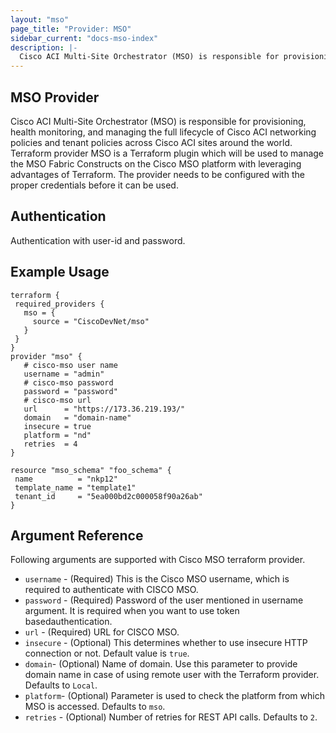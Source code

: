 ```yaml
---
layout: "mso"
page_title: "Provider: MSO"
sidebar_current: "docs-mso-index"
description: |-
  Cisco ACI Multi-Site Orchestrator (MSO) is responsible for provisioning, health monitoring, and managing the full lifecycle of Cisco ACI networking policies and tenant policies across Cisco ACI sites around the world. Terraform provider MSO is a Terraform plugin which will be used to manage the MSO Fabric Constructs on the Cisco MSO platform with leveraging advantages of Terraform. The provider needs to be configured with the proper credentials before it can be used.
---
```


MSO Provider
------------

Cisco ACI Multi-Site Orchestrator (MSO) is responsible for provisioning, health monitoring, and managing the full lifecycle of Cisco ACI networking policies and tenant policies across Cisco ACI sites around the world. Terraform provider MSO is a Terraform plugin which will be used to manage the MSO Fabric Constructs on the Cisco MSO platform with leveraging advantages of Terraform. The provider needs to be configured with the proper credentials before it can be used.

Authentication
--------------

Authentication with user-id and password.

Example Usage
------------

 ```hcl
terraform {
  required_providers {
    mso = {
      source = "CiscoDevNet/mso"
    }
  }
}
provider "mso" {
    # cisco-mso user name
    username = "admin"
    # cisco-mso password
    password = "password"
    # cisco-mso url
    url      = "https://173.36.219.193/"
    domain   = "domain-name"
    insecure = true
    platform = "nd"
    retries  = 4
}

resource "mso_schema" "foo_schema" {
  name          = "nkp12"
  template_name = "template1"
  tenant_id     = "5ea000bd2c000058f90a26ab"
}
```

Argument Reference
------------------

Following arguments are supported with Cisco MSO terraform provider.

* `username` - (Required) This is the Cisco MSO username, which is required to authenticate with CISCO MSO.
* `password` - (Required) Password of the user mentioned in username argument. It is required when you want to use token basedauthentication.
* `url` - (Required) URL for CISCO MSO.
* `insecure` - (Optional) This determines whether to use insecure HTTP connection or not. Default value is `true`.
* `domain`- (Optional) Name of domain. Use this parameter to provide domain name in case of using remote user with the Terraform provider. Defaults to `Local`.
* `platform`- (Optional) Parameter is used to check the platform from which MSO is accessed. Defaults to `mso`.
* `retries` - (Optional) Number of retries for REST API calls. Defaults to `2`.
